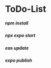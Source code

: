 # ToDo-List 
##### npm install <!--- after clone repo. -->  <br>
##### npx expo start <!--- second run this command on vscode for run the app. -->  <br>
##### eas update     <!---once you clone repo then you have to run this command. --> <br>
##### expo publish   <!--- this command will able you to publish app on expo cloud. --> <br>

